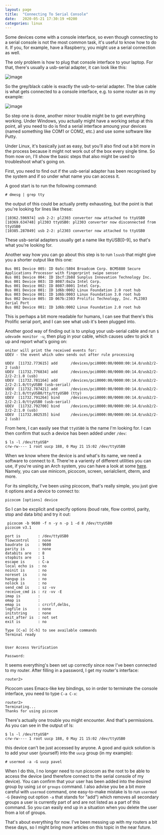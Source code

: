 ```yaml
---
layout: page
title:  "Connecting To Serial Console"
date:   2020-05-21 17:30:19 +0200
categories: linux
---
```


Some devices come with a console interface, so even though connecting to a serial console is not the most common task, it's useful to know how to do it. If you, for example, have a Raspberry, you might use a serial connection as well.

The only problem is how to plug that console interface to your laptop. For that, there's usually a usb-serial adapter, it can look like this:

![image](/images/serial_port.png)

So the grey/black cable is exactly the usb-to-serial adapter. The blue cable is what gets connected to a console interface, e.g. to some router as in my example:

![image](/images/serial_port_2.png)

So step one is done, another minor trouble might be to get everything working. Under Windows, you actually might have a working setup at this point, all you need to do is find a serial interface amoung your devices (named something like COM1 or COM2, etc.) and use some software like Putty.

Under Linux, it's basically just as easy, but you'll also find out a bit more in the process because it might not work out of the box every single time. So from now on, I'll show the basic steps that also might be used to troubleshoot what's going on.

First, you need to find out if the usb-serial adapter has been recognised by the system and if so under what name you can access it.

A good start is to run the following command:

```
# dmesg | grep tty
```

the output of this could be actually pretty exhausting, but the point is that you're looking for lines like these:

```
[10362.596974] usb 2-2: pl2303 converter now attached to ttyUSB0
[10369.634748] pl2303 ttyUSB0: pl2303 converter now disconnected from ttyUSB0
[10385.287049] usb 2-2: pl2303 converter now attached to ttyUSB0
```

These usb-serial adapters usually get a name like ttyUSB[0-9], so that's what you're looking for.

Another way how you can go about this step is to run `lsusb` that might give you a shorter output like this one:

```
Bus 001 Device 005: ID 0a5c:5804 Broadcom Corp. BCM5880 Secure Applications Processor with fingerprint swipe sensor
Bus 001 Device 004: ID 1bcf:2b8d Sunplus Innovation Technology Inc. 
Bus 001 Device 003: ID 8087:0a2a Intel Corp. 
Bus 001 Device 002: ID 8087:8001 Intel Corp. 
Bus 001 Device 001: ID 1d6b:0002 Linux Foundation 2.0 root hub
Bus 003 Device 001: ID 1d6b:0003 Linux Foundation 3.0 root hub
Bus 002 Device 005: ID 067b:2303 Prolific Technology, Inc. PL2303 Serial Port
Bus 002 Device 001: ID 1d6b:0002 Linux Foundation 2.0 root hub
```

This is perhaps a bit more readable for humans, I can see that there's this Prolific serial port, and I can see what usb it's been plugged into.

Another good way of finding out is to unplug your usb-serial cable and run `$ udevadm monitor -u`, then plug in your cable, which causes udev to pick it up and report what's going on:

```
onitor will print the received events for:
UDEV - the event which udev sends out after rule processing

UDEV  [11732.773615] add      /devices/pci0000:00/0000:00:14.0/usb2/2-2 (usb)
UDEV  [11732.776834] add      /devices/pci0000:00/0000:00:14.0/usb2/2-2/2-2:1.0 (usb)
UDEV  [11732.781164] add      /devices/pci0000:00/0000:00:14.0/usb2/2-2/2-2:1.0/ttyUSB0 (usb-serial)
UDEV  [11732.787421] add      /devices/pci0000:00/0000:00:14.0/usb2/2-2/2-2:1.0/ttyUSB0/tty/ttyUSB0 (tty)
UDEV  [11732.791264] bind     /devices/pci0000:00/0000:00:14.0/usb2/2-2/2-2:1.0/ttyUSB0 (usb-serial)
UDEV  [11732.792700] bind     /devices/pci0000:00/0000:00:14.0/usb2/2-2/2-2:1.0 (usb)
UDEV  [11732.802535] bind     /devices/pci0000:00/0000:00:14.0/usb2/2-2 (usb)
```

From here, I can easily see that `ttyUSB0` is the name I'm looking for. I can then confirm that such a device has been added under `/dev`:

```
$ ls -l /dev/ttyUSB*
crw-rw---- 1 root uucp 188, 0 May 21 15:02 /dev/ttyUSB0
```

When we know where the device is and what's its name, we need a software to connect to it. There're a varienty of different utilities you can use, if you're using an Arch system, you can have a look at some [here](https://wiki.archlinux.org/index.php/Working_with_the_serial_console#Making_Connections). Namely, you can use minicom, picocom, screen, serialclient, dterm, and more.

For its simplicity, I've been using picocom, that's really simple, you just give it options and a device to connect to:

```
picocom [options] device
```

So I can be excplicit and specify options (boud rate, flow control, parity, stop and data bits) and try it out:

```
 picocom -b 9600 -f n -y n -p 1 -d 8 /dev/ttyUSB0 
picocom v3.1

port is        : /dev/ttyUSB0
flowcontrol    : none
baudrate is    : 9600
parity is      : none
databits are   : 8
stopbits are   : 1
escape is      : C-a
local echo is  : no
noinit is      : no
noreset is     : no
hangup is      : no
nolock is      : no
send_cmd is    : sz -vv
receive_cmd is : rz -vv -E
imap is        : 
omap is        : 
emap is        : crcrlf,delbs,
logfile is     : none
initstring     : none
exit_after is  : not set
exit is        : no

Type [C-a] [C-h] to see available commands
Terminal ready


User Access Verification

Password: 
```

It seems everything's been set up correctly since now I've been connected to my router. After filling in a password, I get my router's interface:

```
router2>
```

Picocom uses Emacs-like key bindings, so in order to terminate the console interface, you need to type `C-a C-x`:

```
router2>
Terminating...
Thanks for using picocom
```

There's actually one trouble you might encounter. And that's permissions. As you can see in the output of ls:

```
$ ls -l /dev/ttyUSB*
crw-rw---- 1 root uucp 188, 0 May 21 15:02 /dev/ttyUSB0
```

this device can't be just accessed by anyone. A good and quick solution is to add your user (yourself) into the `uucp` group (in my example):

```
# usermod -a -G uucp pavel
```

When I do this, I no longer need to run picocom as the root to be able to access the device (and therefore connect to the serial console of my device). You can confirm that your user has been added into the desired group by using `id` or `groups` command. I also advise you be a bit more careful with `usermod` command, one easy-to-make mistake is to run `usermod -G` (leaving out option `-a` that stands for "add") which removes all secondary groups a user is currently part of and are not listed as a part of this command. So you can easily end up in a situation when you delete the user from a lot of groups.

That's about everything for now. I've been messing up with my routers a bit these days, so I might bring more articles on this topic in the near future.